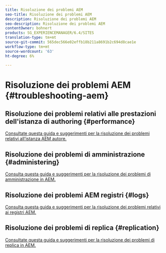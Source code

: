 ```yaml
---
title: Risoluzione dei problemi AEM
seo-title: Risoluzione dei problemi AEM
description: Risoluzione dei problemi AEM
seo-description: Risoluzione dei problemi AEM
contentOwner: bohnert
products: SG_EXPERIENCEMANAGER/6.4/SITES
translation-type: tm+mt
source-git-commit: 565dec566e02effb18b211a8691b2c694d8cae1e
workflow-type: tm+mt
source-wordcount: '63'
ht-degree: 6%

---
```



# Risoluzione dei problemi AEM {#troubleshooting-aem}

## Risoluzione dei problemi relativi alle prestazioni dell&#39;istanza di authoring {#performance}

[Consultate questa guida e suggerimenti per la risoluzione dei problemi relativi all’istanza AEM autore.](/help/sites-authoring/troubleshooting.md)

## Risoluzione dei problemi di amministrazione {#administering}

[Consulta questa guida e suggerimenti per la risoluzione dei problemi di amministrazione in AEM.](/help/sites-administering/troubleshoot.md)

## Risoluzione dei problemi AEM registri {#logs}

[Consulta questa guida e suggerimenti per la risoluzione dei problemi relativi ai registri AEM.](/help/sites-administering/troubleshooting.md)

## Risoluzione dei problemi di replica {#replication}

[Consultate questa guida e suggerimenti per la risoluzione dei problemi di replica in AEM.](/help/sites-deploying/troubleshoot-rep.md)

